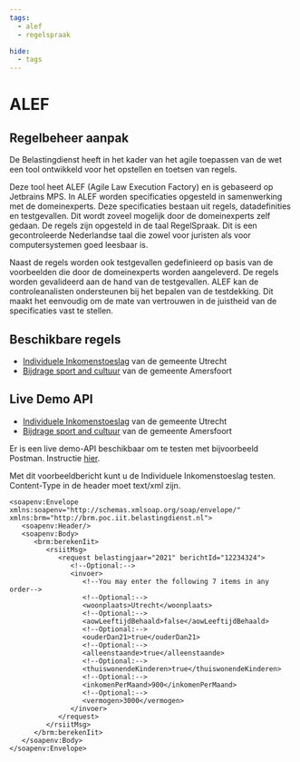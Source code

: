 ```yaml
---
tags:
  - alef
  - regelspraak

hide:
  - tags
---
```

# ALEF

## Regelbeheer aanpak

De Belastingdienst heeft in het kader van het agile toepassen van de wet een tool ontwikkeld voor het opstellen en toetsen van regels.

Deze tool heet ALEF (Agile Law Execution Factory) en is gebaseerd op Jetbrains MPS. In ALEF worden specificaties opgesteld in samenwerking met de domeinexperts. Deze specificaties bestaan uit regels, datadefinities en testgevallen. Dit wordt zoveel mogelijk door de domeinexperts zelf gedaan. De regels zijn opgesteld in de taal RegelSpraak. Dit is een gecontroleerde Nederlandse taal die zowel voor juristen als voor computersystemen goed leesbaar is.

Naast de regels worden ook testgevallen gedefinieerd op basis van de voorbeelden die door de domeinexperts worden aangeleverd. De regels worden gevalideerd aan de hand van de testgevallen. ALEF kan de controleanalisten ondersteunen bij het bepalen van de testdekking. Dit maakt het eenvoudig om de mate van vertrouwen in de juistheid van de specificaties vast te stellen.

## Beschikbare regels

* [Individuele Inkomenstoeslag](../../../Rapportages/Rapportage_Individuele_Inkomenstoeslag.html) van de gemeente Utrecht
* [Bijdrage sport and cultuur](../../../Rapportages/Rapportage_Bijdrage_Sport_en_Cultuur.html) van de gemeente Amersfoort

## Live Demo API

* [Individuele Inkomenstoeslag](https://api-regels.nl:8443/brmpociit-1.0.6/DecisionService) van de gemeente Utrecht
* [Bijdrage sport and cultuur](https://api-regels.nl:8443/brmvilbsc-1.0.6/DecisionService) van de gemeente Amersfoort

Er is een live demo-API beschikbaar om te testen met bijvoorbeeld Postman. Instructie [hier](https://learning.postman.com/docs/sending-requests/supported-api-frameworks/making-soap-requests/). 

Met dit voorbeeldbericht kunt u de Individuele Inkomenstoeslag testen. Content-Type in de header moet text/xml zijn.

``` mxml title="POST Request Body" hl_lines="9"
<soapenv:Envelope xmlns:soapenv="http://schemas.xmlsoap.org/soap/envelope/" xmlns:brm="http://brm.poc.iit.belastingdienst.nl">
   <soapenv:Header/>
   <soapenv:Body>
      <brm:berekenIit>
         <rsiitMsg>
            <request belastingjaar="2021" berichtId="12234324">
               <!--Optional:-->
               <invoer>
                  <!--You may enter the following 7 items in any order-->
                  <!--Optional:-->
                  <woonplaats>Utrecht</woonplaats>
                  <!--Optional:-->
                  <aowLeeftijdBehaald>false</aowLeeftijdBehaald>
                  <!--Optional:-->
                  <ouderDan21>true</ouderDan21>
                  <!--Optional:-->
                  <alleenstaande>true</alleenstaande>
                  <!--Optional:-->
                  <thuiswonendeKinderen>true</thuiswonendeKinderen>
                  <!--Optional:-->
                  <inkomenPerMaand>900</inkomenPerMaand>
                  <!--Optional:-->
                  <vermogen>3000</vermogen>
               </invoer>
            </request>
         </rsiitMsg>
      </brm:berekenIit>
   </soapenv:Body>
</soapenv:Envelope>
```
